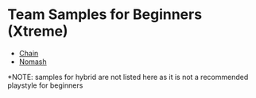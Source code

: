 # Team Samples for Beginners (Xtreme)

- [Chain](teamsamples/ChainSamples.md)
- [Nomash](teamsamples/NomashSamples.md)

*NOTE: samples for hybrid are not listed here as it is not a recommended playstyle for beginners




